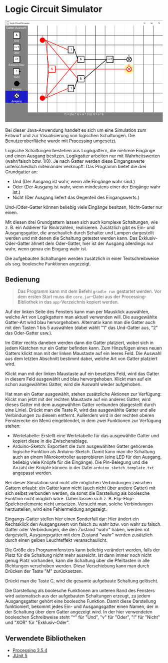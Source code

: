 # Logic Circuit Simulator

![Screenshot](Screenshot.png)

Bei dieser Java-Anwendung handelt es sich um eine Simulation zum Entwurf und zur Visualisierung von logischen Schaltungen. Die Benutzeroberfläche wurde mit [Processing](https://processing.org/) umgesetzt.

Logische Schaltungen bestehen aus Logikgattern, die mehrere Eingänge und einen Ausgang besitzen. Logikgatter arbeiten nur mit Wahrheitswerten (wahr/falsch bzw. 1/0).
Je nach Gatter werden diese Eingangswerte unterschiedlich miteinander verknüpft.
Das Programm bietet die drei Grundgatter an:

* Und (Der Ausgang ist wahr, wenn alle Eingänge wahr sind.)
* Oder (Der Ausgang ist wahr, wenn mindestens einer der Eingänge wahr ist.)
* Nicht (Der Ausgang liefert das Gegenteil des Eingangswerts.)

Und-/Oder-Gatter können beliebig viele Eingänge besitzen, Nicht-Gatter nur einen.

Mit diesen drei Grundgattern lassen sich auch komplexe Schaltungen, wie z. B. ein Addierer für Binärzahlen, realisieren.
Zusätzlich gibt es Ein- und Ausgangsgatter, die anschaulich durch Schalter und Lampen dargestellt werden und mit denen die Schaltung getestet werden kann.
Das Exklusiv-Oder-Gatter ähnelt dem Oder-Gatter, hier ist der Ausgang allerdings nur wahr, wenn genau ein Eingang wahr ist.

Die aufgebauten Schaltungen werden zusätzlich in einer Textschreibweise als sog. boolesche Funktionen angezeigt.

## Bedienung

> Das Programm kann mit dem Befehl `gradle run` gestartet werden. Vor dem ersten Start muss die `core.jar`-Datei aus der Processing-Bibliothek in das `app`-Verzeichnis kopiert werden.

Auf der linken Seite des Fensters kann man per Mausklick auswählen, welche Art von Logikgattern man aktuell verwenden will. Die ausgewählte Gatter-Art wird blau hervorgehoben. Alternativ kann man die Gatter auch mit den Tasten 1 bis 5 auswählen (dabei wählt "1" das Und-Gatter aus, "2" das Oder-Gatter usw.).

Im Gitter rechts daneben werden dann die Gatter platziert, wobei sich in jedem Kästchen nur ein Gatter befinden kann. Zum Hinzufügen eines neuen Gatters klickt man mit der linken Maustaste auf ein leeres Feld. Die Auswahl aus dem letzten Abschnitt bestimmt dabei, welche Art von Gatter platziert wird.

Klickt man mit der linken Maustaste auf ein besetztes Feld, wird das Gatter in diesem Feld ausgewählt und blau hervorgehoben. Klickt man auf ein schon ausgewähltes Gatter, wird die Auswahl wieder aufgehoben.

Hat man ein Gatter ausgewählt, stehen zusätzliche Aktionen zur Verfügung: Klickt man jetzt mit der rechten Maustaste auf ein anderes Gatter, wird dieses Gatter mit dem ausgewählten Gatter verbunden (dargestellt durch eine Linie). Drückt man die Taste R, wird das ausgewählte Gatter und alle Verbindungen zu diesem entfernt. Außerdem wird in der rechten oberen Fensterecke ein Menü eingeblendet, in dem zwei Funktionen zur Verfügung stehen:

* Wertetabelle: Erstellt eine Wertetabelle für das ausgewählte Gatter und kopiert diese in die Zwischenablage.
* Arduino-Sketch: Exportiert die zum ausgewählten Gatter gehörende logische Funktion als Arduino-Sketch. Damit kann man die Schaltung auch an einem Mikrokontroller ausprobieren (eine LED für den Ausgang, beliebig viele Knöpfe für die Eingänge). Die Pin-Belegung und die Anzahl der Knöpfe können in der Datei `arduino_sketch_template.txt` angepasst werden.

Bei dieser Simulation sind nicht alle möglichen Verbindungen zwischen Gattern erlaubt: ein Gatter kann nicht (auch nicht über andere Gatter) mit sich selbst verbunden werden, da sonst die Darstellung als boolesche Funktion nicht möglich wäre.
Daher lassen sich z. B. Flip-Flop-Speicherelemente nicht umsetzen. Versucht man, solche Verbindungen herzustellen, wird eine Fehlermeldung angezeigt.

Eingangs-Gatter stellen hier einen Sonderfall dar: Hier ändert ein Rechtsklick den Ausgangswert von falsch zu wahr bzw. von wahr zu falsch. Gatter oder Verbindungen, die den Zustand "wahr" haben, werden rot dargestellt, Ausgangsgatter mit dem Zustand "wahr" werden zusätzlich durch einen gelben Leuchteffekt veranschaulicht.

Die Größe des Programmfensters kann beliebig verändert werden, falls der Platz für die Schaltung nicht mehr ausreicht. Ist dann immer noch nicht genug Platz vorhanden, kann die Schaltung über die Pfeiltasten in alle Richtungen verschoben werden. Diese Verschiebung kann man durch Drücken der Taste "M" zurücksetzen.

Drückt man die Taste C, wird die gesamte aufgebaute Schaltung gelöscht.

Die Darstellung als boolesche Funktionen am unteren Rand des Fensters wird automatisch aus der aufgebauten Schaltungen erzeugt, zu jedem Ausgangsgatter gehört eine boolesche Funktion.
Damit diese Darstellung funktioniert, bekommt jedes Ein- und Ausgangsgatter einen Namen, der in der Schaltung über dem Gatter angezeigt wird.
In der hier verwendeten booleschen Schreibweise steht "^" für "Und", "v" für "Oder", "!" für "Nicht" und "XOR" für "Exklusiv-Oder".

## Verwendete Bibliotheken

* [Processing 3.5.4](https://processing.org/)
* [JUnit 5](https://junit.org/junit5/)
